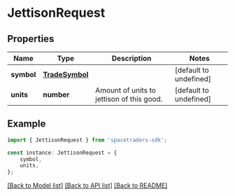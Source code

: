# JettisonRequest


## Properties

Name | Type | Description | Notes
------------ | ------------- | ------------- | -------------
**symbol** | [**TradeSymbol**](TradeSymbol.md) |  | [default to undefined]
**units** | **number** | Amount of units to jettison of this good. | [default to undefined]

## Example

```typescript
import { JettisonRequest } from 'spacetraders-sdk';

const instance: JettisonRequest = {
    symbol,
    units,
};
```

[[Back to Model list]](../README.md#documentation-for-models) [[Back to API list]](../README.md#documentation-for-api-endpoints) [[Back to README]](../README.md)
